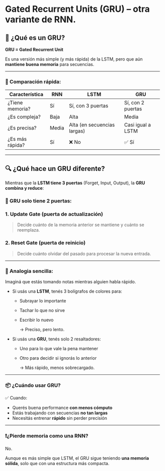 # **Gated Recurrent Units (GRU)** – otra variante de RNN.

## 🧠 ¿Qué es un GRU?

**GRU = Gated Recurrent Unit**

Es una versión más simple (y más rápida) de la LSTM, pero que aún **mantiene buena memoria** para secuencias.

---

### 📌 Comparación rápida:

| Característica | RNN | LSTM | GRU |
| --- | --- | --- | --- |
| ¿Tiene memoria? | Sí | Sí, con 3 puertas | Sí, con 2 puertas |
| ¿Es compleja? | Baja | Alta | Media |
| ¿Es precisa? | Media | Alta (en secuencias largas) | Casi igual a LSTM |
| ¿Es más rápida? | Sí | ❌ No | ✅ Sí |

---

## 🔍 ¿Qué hace un GRU diferente?

Mientras que la **LSTM tiene 3 puertas** (Forget, Input, Output), la **GRU combina y reduce**:

### 🔑 GRU solo tiene 2 puertas:

### 1. **Update Gate (puerta de actualización)**

> Decide cuánto de la memoria anterior se mantiene y cuánto se reemplaza.
> 

### 2. **Reset Gate (puerta de reinicio)**

> Decide cuánto olvidar del pasado para procesar la nueva entrada.
> 

---

### 🧠 Analogia sencilla:

Imaginá que estás tomando notas mientras alguien habla rápido.

- Si usás una **LSTM**, tenés 3 bolígrafos de colores para:
    - Subrayar lo importante
    - Tachar lo que no sirve
    - Escribir lo nuevo
        
        → Preciso, pero lento.
        
- Si usás una **GRU**, tenés solo 2 resaltadores:
    - Uno para lo que vale la pena mantener
    - Otro para decidir si ignorás lo anterior
        
        → Más rápido, menos sobrecargado.
        

---

### 📦 ¿Cuándo usar GRU?

✅ Cuando:

- Querés buena performance **con menos cómputo**
- Estás trabajando con secuencias **no tan largas**
- Necesitás entrenar **rápido** sin perder precisión

---

### ❗¿Pierde memoria como una RNN?

No.

Aunque es más simple que LSTM, el GRU sigue teniendo **una memoria sólida**, solo que con una estructura más compacta.
